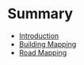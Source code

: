 # Summary

* [Introduction](README.md)
* [Building Mapping](chapter1.md)
* [Road Mapping](road_mapping.md)

